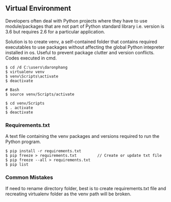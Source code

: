 ## Virtual Environment

Developers often deal with Python projects where they have to use module/packages that are not part of Python standard library i.e. version is 3.6 but requires 2.6 for a particular application.

Solution is to create venv, a self-contained folder that contains required executables to use packages without affecting the global Python intepreter installed in os. Useful to prevent package clutter and version conflicts. Codes executed in cmd.

```console
$ cd /d C:\users\daronphang
$ virtualenv venv
$ venv\Scripts\activate
$ deactivate

# Bash
$ source venv/Scripts/activate

$ cd venv/Scripts
$ . activate
$ deactivate
```

### Requirements.txt

A text file containing the venv packages and versions required to run the Python program.

```console
$ pip install -r requirements.txt
$ pip freeze > requirements.txt         // Create or update txt file
$ pip freeze --all > requirements.txt
$ pip list
```

### Common Mistakes

If need to rename directory folder, best is to create requirements.txt file and recreating virtualenv folder as the venv path will be broken.
